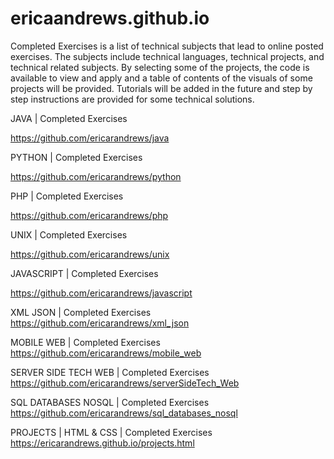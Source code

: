 # ericaandrews.github.io
Completed Exercises is a list of technical subjects that lead to online posted exercises. The subjects include technical languages, technical projects, and technical related subjects. By selecting some of the projects, the code is available to view and apply and a table of contents of the visuals of some projects will be provided. Tutorials will be added in the future and step by step instructions are provided for some technical solutions.

JAVA | Completed Exercises

https://github.com/ericarandrews/java

PYTHON | Completed Exercises

https://github.com/ericarandrews/python

PHP | Completed Exercises

https://github.com/ericarandrews/php

UNIX | Completed Exercises

https://github.com/ericarandrews/unix

JAVASCRIPT | Completed Exercises

https://github.com/ericarandrews/javascript

XML JSON | Completed Exercises
https://github.com/ericarandrews/xml_json

MOBILE WEB | Completed Exercises
https://github.com/ericarandrews/mobile_web

SERVER SIDE TECH WEB | Completed Exercises
https://github.com/ericarandrews/serverSideTech_Web

SQL DATABASES NOSQL | Completed Exercises
https://github.com/ericarandrews/sql_databases_nosql

PROJECTS | HTML & CSS | Completed Exercises
https://ericarandrews.github.io/projects.html
